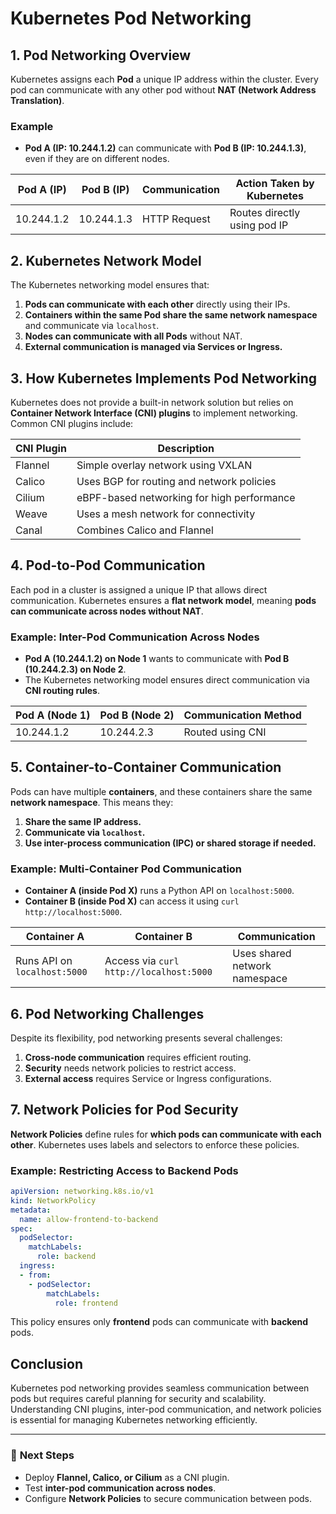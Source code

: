 # Kubernetes Pod Networking

## 1. Pod Networking Overview
Kubernetes assigns each **Pod** a unique IP address within the cluster. Every pod can communicate with any other pod without **NAT (Network Address Translation)**.

### **Example**
- **Pod A (IP: 10.244.1.2)** can communicate with **Pod B (IP: 10.244.1.3)**, even if they are on different nodes.

| **Pod A (IP)** | **Pod B (IP)** | **Communication** | **Action Taken by Kubernetes** |
|--------------|--------------|----------------|----------------------|
| 10.244.1.2  | 10.244.1.3  | HTTP Request | Routes directly using pod IP |

## 2. Kubernetes Network Model
The Kubernetes networking model ensures that:
1. **Pods can communicate with each other** directly using their IPs.
2. **Containers within the same Pod share the same network namespace** and communicate via `localhost`.
3. **Nodes can communicate with all Pods** without NAT.
4. **External communication is managed via Services or Ingress.**

## 3. How Kubernetes Implements Pod Networking
Kubernetes does not provide a built-in network solution but relies on **Container Network Interface (CNI) plugins** to implement networking. Common CNI plugins include:

| **CNI Plugin** | **Description** |
|--------------|----------------|
| Flannel | Simple overlay network using VXLAN |
| Calico | Uses BGP for routing and network policies |
| Cilium | eBPF-based networking for high performance |
| Weave | Uses a mesh network for connectivity |
| Canal | Combines Calico and Flannel |

## 4. Pod-to-Pod Communication
Each pod in a cluster is assigned a unique IP that allows direct communication. Kubernetes ensures a **flat network model**, meaning **pods can communicate across nodes without NAT**.

### **Example**: Inter-Pod Communication Across Nodes
- **Pod A (10.244.1.2) on Node 1** wants to communicate with **Pod B (10.244.2.3) on Node 2**.
- The Kubernetes networking model ensures direct communication via **CNI routing rules**.

| **Pod A (Node 1)** | **Pod B (Node 2)** | **Communication Method** |
|-------------------|-------------------|----------------------|
| 10.244.1.2 | 10.244.2.3 | Routed using CNI |

## 5. Container-to-Container Communication
Pods can have multiple **containers**, and these containers share the same **network namespace**. This means they:
1. **Share the same IP address.**
2. **Communicate via `localhost`.**
3. **Use inter-process communication (IPC) or shared storage if needed.**

### **Example**: Multi-Container Pod Communication
- **Container A (inside Pod X)** runs a Python API on `localhost:5000`.
- **Container B (inside Pod X)** can access it using `curl http://localhost:5000`.

| **Container A** | **Container B** | **Communication** |
|--------------|--------------|----------------|
| Runs API on `localhost:5000` | Access via `curl http://localhost:5000` | Uses shared network namespace |

## 6. Pod Networking Challenges
Despite its flexibility, pod networking presents several challenges:
1. **Cross-node communication** requires efficient routing.
2. **Security** needs network policies to restrict access.
3. **External access** requires Service or Ingress configurations.

## 7. Network Policies for Pod Security
**Network Policies** define rules for **which pods can communicate with each other**. Kubernetes uses labels and selectors to enforce these policies.

### **Example: Restricting Access to Backend Pods**
```yaml
apiVersion: networking.k8s.io/v1
kind: NetworkPolicy
metadata:
  name: allow-frontend-to-backend
spec:
  podSelector:
    matchLabels:
      role: backend
  ingress:
  - from:
    - podSelector:
        matchLabels:
          role: frontend
```

This policy ensures only **frontend** pods can communicate with **backend** pods.

## Conclusion
Kubernetes pod networking provides seamless communication between pods but requires careful planning for security and scalability. Understanding CNI plugins, inter-pod communication, and network policies is essential for managing Kubernetes networking efficiently.

---
### 🚀 **Next Steps**
- Deploy **Flannel, Calico, or Cilium** as a CNI plugin.
- Test **inter-pod communication across nodes**.
- Configure **Network Policies** to secure communication between pods.

